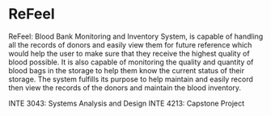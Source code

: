 # ReFeel
ReFeel: Blood Bank Monitoring and Inventory System, is capable of handling all the records of donors and easily view them for future reference which would help the user to make sure that they receive the highest quality of blood possible. It is also capable of monitoring the quality and quantity of blood bags in the storage to help them know the current status of their storage. The system fulfills its purpose to help maintain and easily record then view the records of the donors and maintain the blood inventory.

INTE 3043: Systems Analysis and Design
INTE 4213: Capstone Project
